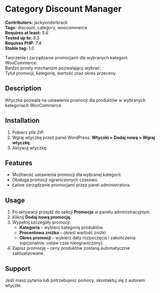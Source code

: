 # Category Discount Manager

**Contributors:** jackyonderbrack  
**Tags:** discount, category, woocommerce  
**Requires at least:** 5.6  
**Tested up to:** 6.3  
**Requires PHP:** 7.4  
**Stable tag:** 1.0

Tworzenie i zarządzanie promocjami dla wybranych kategorii WooCommerce.  
Bardzo prosty mechanizm pozwalający wybrać:  
Tytuł promocji, kategorię, wartość oraz okres przeceny.

## Description

Wtyczka pozwala na ustawienie promocji dla produktów w wybranych kategoriach WooCommerce.

## Installation

1. Pobierz plik ZIP.
2. Wgraj wtyczkę przez panel WordPress: **Wtyczki > Dodaj nową > Wgraj wtyczkę**.
3. Aktywuj wtyczkę.

## Features

-   Możliwość ustawienia promocji dla wybranej kategorii.
-   Obsługa promocji ograniczonych czasowo.
-   Łatwe zarządzanie promocjami przez panel administratora.

## Usage

1. Po aktywacji przejdź do sekcji **Promocje** w panelu administracyjnym.
2. Kliknij **Dodaj nową promocję**.
3. Wypełnij szczegóły promocji:
    - **Kategoria** – wybierz kategorię produktów.
    - **Procentowa zniżka** – określ wartość zniżki.
    - **Okres promocji** – wybierz daty rozpoczęcia i zakończenia (opcjonalnie: ustaw czas nieograniczony).
4. Zapisz promocję – ceny produktów zostaną automatycznie zaktualizowane.

## Support

Jeśli masz pytania lub potrzebujesz pomocy, skontaktuj się z autorem wtyczki.
